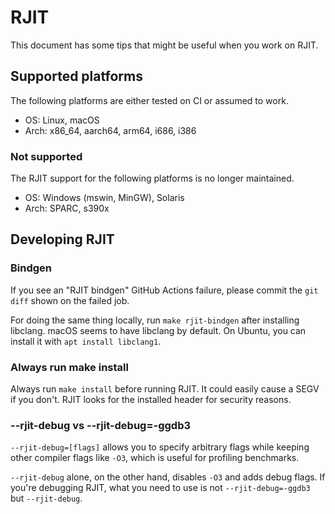 # RJIT

This document has some tips that might be useful when you work on RJIT.

## Supported platforms

The following platforms are either tested on CI or assumed to work.

* OS: Linux, macOS
* Arch: x86\_64, aarch64, arm64, i686, i386

### Not supported

The RJIT support for the following platforms is no longer maintained.

* OS: Windows (mswin, MinGW), Solaris
* Arch: SPARC, s390x

## Developing RJIT

### Bindgen

If you see an "RJIT bindgen" GitHub Actions failure, please commit the `git diff` shown on the failed job.

For doing the same thing locally, run `make rjit-bindgen` after installing libclang.
macOS seems to have libclang by default. On Ubuntu, you can install it with `apt install libclang1`.

### Always run make install

Always run `make install` before running RJIT. It could easily cause a SEGV if you don't.
RJIT looks for the installed header for security reasons.

### --rjit-debug vs --rjit-debug=-ggdb3

`--rjit-debug=[flags]` allows you to specify arbitrary flags while keeping other compiler flags like `-O3`,
which is useful for profiling benchmarks.

`--rjit-debug` alone, on the other hand, disables `-O3` and adds debug flags.
If you're debugging RJIT, what you need to use is not `--rjit-debug=-ggdb3` but `--rjit-debug`.
